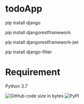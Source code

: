 # todoApp

pip install django

pip install djangorestframework

pip install djangorestframework-jwt

pip install django-filter 

# Requirement
Python 3.7

![GitHub code size in bytes](https://img.shields.io/github/languages/code-size/tadasi12/todoApp)
![PyPI](https://img.shields.io/pypi/v/django)
